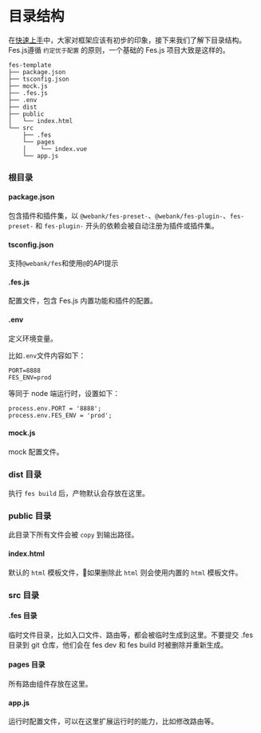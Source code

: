 # 目录结构

在[快速上手](./getting-started.html)中，大家对框架应该有初步的印象，接下来我们了解下目录结构。Fes.js遵循 `约定优于配置` 的原则，一个基础的 Fes.js 项目大致是这样的。
```
fes-template
├── package.json
├── tsconfig.json
├── mock.js
├── .fes.js
├── .env
├── dist
├── public
│   └── index.html
└── src
    ├── .fes
    └── pages
    │    └── index.vue
    └── app.js
```

### 根目录

#### package.json
包含插件和插件集，以 `@webank/fes-preset-`、`@webank/fes-plugin-`、`fes-preset-` 和 `fes-plugin-` 开头的依赖会被自动注册为插件或插件集。

#### tsconfig.json
支持`@webank/fes`和使用`@`的API提示

#### .fes.js
配置文件，包含 Fes.js 内置功能和插件的配置。

#### .env
定义环境变量。

比如`.env`文件内容如下：
```
PORT=8888
FES_ENV=prod
```
等同于 node 端运行时，设置如下：
```
process.env.PORT = '8888';
process.env.FES_ENV = 'prod';
```

#### mock.js
mock 配置文件。

### dist 目录
执行 `fes build` 后，产物默认会存放在这里。

### public 目录
此目录下所有文件会被 `copy` 到输出路径。

#### index.html
默认的 `html` 模板文件，如果删除此 `html` 则会使用内置的 `html` 模板文件。

### src 目录

#### .fes 目录
临时文件目录，比如入口文件、路由等，都会被临时生成到这里。不要提交 .fes 目录到 git 仓库，他们会在 fes dev 和 fes build 时被删除并重新生成。

#### pages 目录
所有路由组件存放在这里。

#### app.js
运行时配置文件，可以在这里扩展运行时的能力，比如修改路由等。
